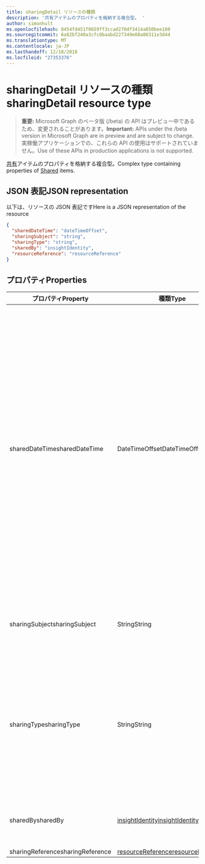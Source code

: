 ```yaml
---
title: sharingDetail リソースの種類
description: '共有アイテムのプロパティを格納する複合型。 '
author: simonhult
ms.openlocfilehash: 8454fd451f0659ff3ccad270df3414a850bee180
ms.sourcegitcommit: 6a82bf240a3cfc0baabd227349e08a08311e3d44
ms.translationtype: MT
ms.contentlocale: ja-JP
ms.lasthandoff: 12/18/2018
ms.locfileid: "27353376"
---
```

# <a name="sharingdetail-resource-type"></a><span data-ttu-id="a89f7-103">sharingDetail リソースの種類</span><span class="sxs-lookup"><span data-stu-id="a89f7-103">sharingDetail resource type</span></span>

> <span data-ttu-id="a89f7-104">**重要:** Microsoft Graph のベータ版 (/beta) の API はプレビュー中であるため、変更されることがあります。</span><span class="sxs-lookup"><span data-stu-id="a89f7-104">**Important:** APIs under the /beta version in Microsoft Graph are in preview and are subject to change.</span></span> <span data-ttu-id="a89f7-105">実稼働アプリケーションでの、これらの API の使用はサポートされていません。</span><span class="sxs-lookup"><span data-stu-id="a89f7-105">Use of these APIs in production applications is not supported.</span></span>

<span data-ttu-id="a89f7-106">[共有](insights-shared.md)アイテムのプロパティを格納する複合型。</span><span class="sxs-lookup"><span data-stu-id="a89f7-106">Complex type containing properties of [Shared](insights-shared.md) items.</span></span> 

## <a name="json-representation"></a><span data-ttu-id="a89f7-107">JSON 表記</span><span class="sxs-lookup"><span data-stu-id="a89f7-107">JSON representation</span></span>
<span data-ttu-id="a89f7-108">以下は、リソースの JSON 表記です</span><span class="sxs-lookup"><span data-stu-id="a89f7-108">Here is a JSON representation of the resource</span></span>

```json
{
  "sharedDateTime": "dateTimeOffset",
  "sharingSubject": "string",
  "sharingType": "string",
  "sharedBy": "insightIdentity",
  "resourceReference": "resourceReference"
}
```

## <a name="properties"></a><span data-ttu-id="a89f7-109">プロパティ</span><span class="sxs-lookup"><span data-stu-id="a89f7-109">Properties</span></span>

| <span data-ttu-id="a89f7-110">プロパティ</span><span class="sxs-lookup"><span data-stu-id="a89f7-110">Property</span></span>              | <span data-ttu-id="a89f7-111">種類</span><span class="sxs-lookup"><span data-stu-id="a89f7-111">Type</span></span>          | <span data-ttu-id="a89f7-112">説明</span><span class="sxs-lookup"><span data-stu-id="a89f7-112">Description</span></span>  |
| -------------         |-----------    | -------------|
| <span data-ttu-id="a89f7-113">sharedDateTime</span><span class="sxs-lookup"><span data-stu-id="a89f7-113">sharedDateTime</span></span>        | <span data-ttu-id="a89f7-114">DateTimeOffset</span><span class="sxs-lookup"><span data-stu-id="a89f7-114">DateTimeOffset</span></span>| <span data-ttu-id="a89f7-115">日付と時刻、ファイルが最後に共有します。</span><span class="sxs-lookup"><span data-stu-id="a89f7-115">The date and time the file was last shared.</span></span> <span data-ttu-id="a89f7-116">Timestamp は、ISO 8601 形式を使用した日付と時刻の情報を表し、必ず UTC 時間です。</span><span class="sxs-lookup"><span data-stu-id="a89f7-116">The timestamp represents date and time information using ISO 8601 format and is always in UTC time.</span></span> <span data-ttu-id="a89f7-117">たとえば、2014 年 1 月 1 日午前 0 時 (UTC) は、次のようになります。`2014-01-01T00:00:00Z`</span><span class="sxs-lookup"><span data-stu-id="a89f7-117">For example, midnight UTC on Jan 1, 2014 would look like this: `2014-01-01T00:00:00Z`.</span></span> <span data-ttu-id="a89f7-118">読み取り専用です。</span><span class="sxs-lookup"><span data-stu-id="a89f7-118">Read-only.</span></span>  |
| <span data-ttu-id="a89f7-119">sharingSubject</span><span class="sxs-lookup"><span data-stu-id="a89f7-119">sharingSubject</span></span>        | <span data-ttu-id="a89f7-120">String</span><span class="sxs-lookup"><span data-stu-id="a89f7-120">String</span></span>          | <span data-ttu-id="a89f7-121">ドキュメントを共有している情報カテゴリです。</span><span class="sxs-lookup"><span data-stu-id="a89f7-121">The subject with which the document was shared.</span></span> |
| <span data-ttu-id="a89f7-122">sharingType</span><span class="sxs-lookup"><span data-stu-id="a89f7-122">sharingType</span></span>             | <span data-ttu-id="a89f7-123">String</span><span class="sxs-lookup"><span data-stu-id="a89f7-123">String</span></span>        | <span data-ttu-id="a89f7-124">方法、ドキュメントが共有されていた、「リンク」、「添付ファイル」、「グループ」、「サイト」であることができますを決定します。</span><span class="sxs-lookup"><span data-stu-id="a89f7-124">Determines the way the document was shared, can be by a "Link", "Attachment", "Group", "Site".</span></span>     |
| <span data-ttu-id="a89f7-125">sharedBy</span><span class="sxs-lookup"><span data-stu-id="a89f7-125">sharedBy</span></span>                | [<span data-ttu-id="a89f7-126">insightIdentity</span><span class="sxs-lookup"><span data-stu-id="a89f7-126">insightIdentity</span></span>](insights-insightidentity.md)      | <span data-ttu-id="a89f7-127">ドキュメントを共有するユーザーです。</span><span class="sxs-lookup"><span data-stu-id="a89f7-127">The user who shared the document.</span></span>  |
| <span data-ttu-id="a89f7-128">sharingReference</span><span class="sxs-lookup"><span data-stu-id="a89f7-128">sharingReference</span></span>        | [<span data-ttu-id="a89f7-129">resourceReference</span><span class="sxs-lookup"><span data-stu-id="a89f7-129">resourceReference</span></span>](insights-resourcereference.md)      |  |